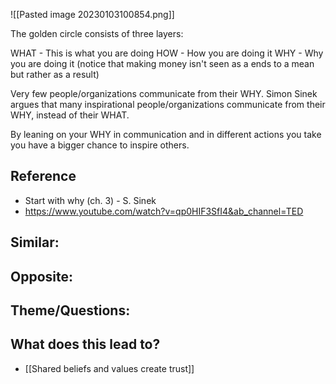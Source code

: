 ![[Pasted image 20230103100854.png]]

The golden circle consists of three layers:

WHAT - This is what you are doing
HOW - How you are doing it
WHY - Why you are doing it (notice that making money isn't seen as a ends to a mean but rather as a result)

Very few people/organizations communicate from their WHY. Simon Sinek argues that many inspirational people/organizations communicate from their WHY, instead of their WHAT.

By leaning on your WHY in communication and in different actions you take you have a bigger chance to inspire others.

## Reference 
- Start with why (ch. 3) - S. Sinek
- https://www.youtube.com/watch?v=qp0HIF3SfI4&ab_channel=TED

## Similar:

## Opposite: 

## Theme/Questions:

## What does this lead to?
- [[Shared beliefs and values create trust]]


